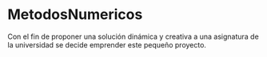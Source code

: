 # MetodosNumericos
Con el fin de proponer una solución dinámica y creativa a una asignatura de la universidad se decide emprender este pequeño proyecto. 

